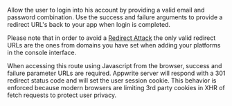 Allow the user to login into his account by providing a valid email and password combination. Use the success and failure arguments to provide a redirect URL\'s back to your app when login is completed. 

Please note that in order to avoid a [Redirect Attack](https://github.com/OWASP/CheatSheetSeries/blob/master/cheatsheets/Unvalidated_Redirects_and_Forwards_Cheat_Sheet.md) the only valid redirect URLs are the ones from domains you have set when adding your platforms in the console interface.

When accessing this route using Javascript from the browser, success and failure parameter URLs are required. Appwrite server will respond with a 301 redirect status code and will set the user session cookie. This behavior is enforced because modern browsers are limiting 3rd party cookies in XHR of fetch requests to protect user privacy.